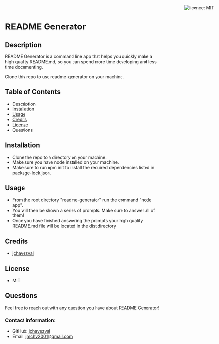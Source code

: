 # README Generator

<div style="position: absolute; top: 22px; right: 50px">

![licence: MIT](https://img.shields.io/badge/license-MIT-blue)
</div>

<a href = "#description"></a>
## Description

README Generator is a command line app that helps you quickly make a high quality README.md, so you can spend more time developing and less time documenting.

Clone this repo to use readme-generator on your machine.

## Table of Contents
  - [Description](#description)
  - [Installation](#installation)
  - [Usage](#usage)
  - [Credits](#credits)
  - [License](#license)
  - [Questions](#questions)

<a href = "#installation"></a>
## Installation
- Clone the repo to a directory on your machine.
- Make sure you have node installed on your machine.
- Make sure to run npm init to install the required dependencies listed in package-lock.json.

<a href = "#usage"></a>
## Usage
- From the root directory "readme-generator" run the command "node app". 
- You will then be shown a series of prompts. Make sure to answer all of them!
- Once you have finished answering the prompts your high quality README.md file will be located in the dist directory 

<a href = "#credits"></a>
## Credits
- [jchavezval](https://github.com/jchavezval)


<a href = "#license"></a>
## License
- MIT

<a href = "questions"></a>
## Questions
Feel free to reach out with any question you have about README Generator!

### Contact information:
- GitHub: [jchavezval](https://github.com/jchavezval)
- Email: [jmchv2001@gmail.com](mailto:jmchv2001@gmail.com)